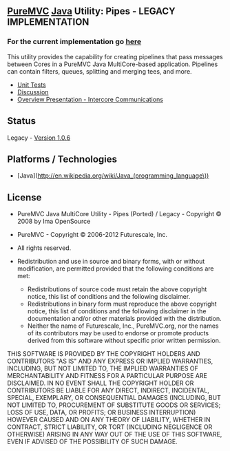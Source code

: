 ## [PureMVC](http://puremvc.github.com/) [Java](https://github.com/PureMVC/puremvc-java-multicore-framework/wiki) Utility: Pipes - LEGACY IMPLEMENTATION
### For the current implementation go [here](https://github.com/PureMVC/puremvc-java-util-pipes/wiki)
This utility provides the capability for creating pipelines that pass messages between Cores in a PureMVC Java MultiCore-based application. Pipelines can contain filters, queues, splitting and merging tees, and more.

* [Unit Tests](https://github.com/PureMVC/puremvc-java-util-pipes-unittests/wiki)
* [Discussion](http://forums.puremvc.org/index.php?topic=742.0)
* [Overview Presentation - Intercore Communications](http://puremvc.tv/#P002/T220)

## Status
Legacy - [Version 1.0.6](https://github.com/PureMVC/puremvc-java-util-pipes/blob/master/VERSION)

## Platforms / Technologies
* [Java](http://en.wikipedia.org/wiki/Java_(programming_language\))

## License
* PureMVC Java MultiCore Utility - Pipes (Ported) / Legacy - Copyright © 2008 by Ima OpenSource
* PureMVC - Copyright © 2006-2012 Futurescale, Inc.
* All rights reserved.

* Redistribution and use in source and binary forms, with or without modification, are permitted provided that the following conditions are met:

  * Redistributions of source code must retain the above copyright notice, this list of conditions and the following disclaimer.
  * Redistributions in binary form must reproduce the above copyright notice, this list of conditions and the following disclaimer in the documentation and/or other materials provided with the distribution.
  * Neither the name of Futurescale, Inc., PureMVC.org, nor the names of its contributors may be used to endorse or promote products derived from this software without specific prior written permission.

THIS SOFTWARE IS PROVIDED BY THE COPYRIGHT HOLDERS AND CONTRIBUTORS "AS IS" AND ANY EXPRESS OR IMPLIED WARRANTIES, INCLUDING, BUT NOT LIMITED TO, THE IMPLIED WARRANTIES OF MERCHANTABILITY AND FITNESS FOR A PARTICULAR PURPOSE ARE DISCLAIMED. IN NO EVENT SHALL THE COPYRIGHT HOLDER OR CONTRIBUTORS BE LIABLE FOR ANY DIRECT, INDIRECT, INCIDENTAL, SPECIAL, EXEMPLARY, OR CONSEQUENTIAL DAMAGES (INCLUDING, BUT NOT LIMITED TO, PROCUREMENT OF SUBSTITUTE GOODS OR SERVICES; LOSS OF USE, DATA, OR PROFITS; OR BUSINESS INTERRUPTION) HOWEVER CAUSED AND ON ANY THEORY OF LIABILITY, WHETHER IN CONTRACT, STRICT LIABILITY, OR TORT (INCLUDING NEGLIGENCE OR OTHERWISE) ARISING IN ANY WAY OUT OF THE USE OF THIS SOFTWARE, EVEN IF ADVISED OF THE POSSIBILITY OF SUCH DAMAGE.
